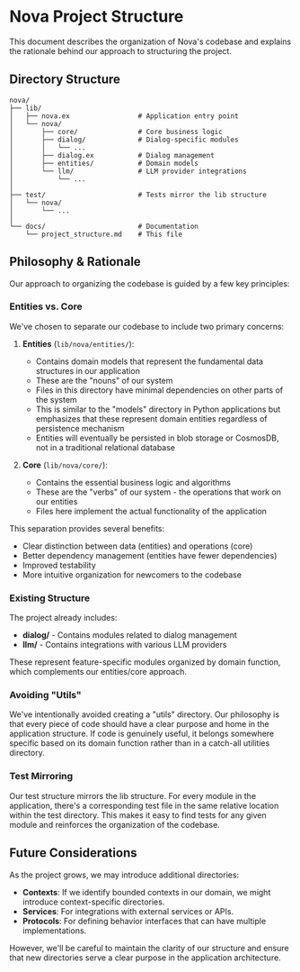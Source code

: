 # Nova Project Structure

This document describes the organization of Nova's codebase and explains the rationale behind our approach to structuring the project.

## Directory Structure

```
nova/
├── lib/
│   ├── nova.ex                 # Application entry point
│   └── nova/
│       ├── core/               # Core business logic 
│       ├── dialog/             # Dialog-specific modules
│       │   └── ...
│       ├── dialog.ex           # Dialog management
│       ├── entities/           # Domain models
│       └── llm/                # LLM provider integrations
│           └── ...
│
├── test/                       # Tests mirror the lib structure
│   └── nova/
│       └── ...
│
└── docs/                       # Documentation
    └── project_structure.md    # This file
```

## Philosophy & Rationale

Our approach to organizing the codebase is guided by a few key principles:

### Entities vs. Core

We've chosen to separate our codebase to include two primary concerns:

1. **Entities** (`lib/nova/entities/`):
   - Contains domain models that represent the fundamental data structures in our application
   - These are the "nouns" of our system
   - Files in this directory have minimal dependencies on other parts of the system
   - This is similar to the "models" directory in Python applications but emphasizes that these represent domain entities regardless of persistence mechanism
   - Entities will eventually be persisted in blob storage or CosmosDB, not in a traditional relational database

2. **Core** (`lib/nova/core/`):
   - Contains the essential business logic and algorithms
   - These are the "verbs" of our system - the operations that work on our entities
   - Files here implement the actual functionality of the application

This separation provides several benefits:
- Clear distinction between data (entities) and operations (core)
- Better dependency management (entities have fewer dependencies)
- Improved testability
- More intuitive organization for newcomers to the codebase

### Existing Structure

The project already includes:

- **dialog/** - Contains modules related to dialog management
- **llm/** - Contains integrations with various LLM providers

These represent feature-specific modules organized by domain function, which complements our entities/core approach.

### Avoiding "Utils"

We've intentionally avoided creating a "utils" directory. Our philosophy is that every piece of code should have a clear purpose and home in the application structure. If code is genuinely useful, it belongs somewhere specific based on its domain function rather than in a catch-all utilities directory.

### Test Mirroring

Our test structure mirrors the lib structure. For every module in the application, there's a corresponding test file in the same relative location within the test directory. This makes it easy to find tests for any given module and reinforces the organization of the codebase.

## Future Considerations

As the project grows, we may introduce additional directories:

- **Contexts**: If we identify bounded contexts in our domain, we might introduce context-specific directories.
- **Services**: For integrations with external services or APIs.
- **Protocols**: For defining behavior interfaces that can have multiple implementations.

However, we'll be careful to maintain the clarity of our structure and ensure that new directories serve a clear purpose in the application architecture.
